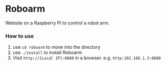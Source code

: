 # Roboarm
Website on a Raspberry Pi to control a robot arm.

### How to use
1. use `cd roboarm` to move into the directory
2. use `./install` to install Roboarm
3. Visit `http://[Local IP]:8080` in a browser. e.g. `http:192.168.1.3:8080`
